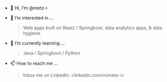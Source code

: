 - 👋 Hi, I’m @metz-i
  
- 👀 I’m interested in ...
     > Web apps built on React / Springboot, data analytics apps, & data hygiene.

- 🌱 I’m currently learning ...
     > Java / Springboot / Python
    
- 📫 How to reach me ...
     > Inbox me on LinkedIn: <linkedin.com/in/metz-i>
  
<!---
metz-i/metz-i is a ✨ special ✨ repository because its `README.md` (this file) appears on your GitHub profile.
You can click the Preview link to take a look at your changes.
--->
